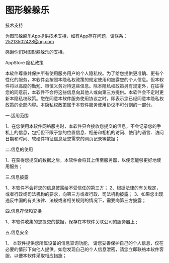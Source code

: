 # 图形躲躲乐
技术支持

为图形躲躲乐App提供技术支持，如有App存在问题，请联系：25213502428@qq.com

感谢你们对图形躲躲乐的支持。





AppStore 隐私政策

本软件尊重并保护所有使用服务用户的个人隐私权。为了给您提供更准确、更有个性化的服务，本软件会按照本隐私权政策的规定使用和披露您的个人信息。但本软件将以高度的勤勉、审慎义务对待这些信息。除本隐私权政策另有规定外，在征得您的同意前，本软件不会将这些信息向其他人或向第三方提供。本软件会不定时更新本隐私权政策。您在同意本软件服务使用协议之时，即表示您已经同意本隐私权政策的全部内容。本隐私权政策属于本软件服务使用协议不可分割的一部分。

一.适用范围

1、在您使用本软件网络服务时，本软件只会接收您提交的信息，不会记录您的手机上的信息，包括但不限于您的位置信息、相册和相机的访问、使用的语言、访问日期和时间、软硬件特征信息及您需求的网页记录等数据；

二.信息的使用

1、在获得您提交的数据之后，本软件会将其上传至服务器，以便您能够更好地使用服务；

三.信息披露

1、本软件不会将您的信息披露给不受信任的第三方；
2、根据法律的有关规定，或者行政或司法机构的要求，向第三方或者行政、司法机构披露；
3、如果您出现违反中国的有关法律、法规或者相关规则的情况下，需要向第三方披露；

四.信息存储和交换

1、本软件收集的您提交的数据，保存在本软件关联公司的服务器上 ;

五.信息安全

1、 本软件提供您所属设备的信息查询功能， 请您妥善保护自己的个人信息，仅在必要的情形下向他人提供。如您发现自己的个人信息泄密，请您立即联络本软件客服，以便本软件采取相应措施；
